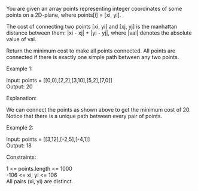 You are given an array points representing integer coordinates of some points on a 2D-plane, where points[i] = [xi, yi].

The cost of connecting two points [xi, yi] and [xj, yj] is the manhattan distance between them: |xi - xj| + |yi - yj|, where |val| denotes the absolute value of val.

Return the minimum cost to make all points connected. All points are connected if there is exactly one simple path between any two points.

Example 1:

Input: points = [[0,0],[2,2],[3,10],[5,2],[7,0]]\
Output: 20

Explanation: 

We can connect the points as shown above to get the minimum cost of 20.\
Notice that there is a unique path between every pair of points.

Example 2:

Input: points = [[3,12],[-2,5],[-4,1]]\
Output: 18

Constraints:

1 <= points.length <= 1000\
-106 <= xi, yi <= 106\
All pairs (xi, yi) are distinct.
